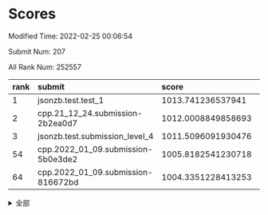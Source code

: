 # Scores

Modified Time: 2022-02-25 00:06:54

Submit Num: 207

All Rank Num: 252557

| rank |               submit               |       score        |       sigma        | pk_num |
| :--- | :--------------------------------- | :----------------- | :----------------- | :----- |
| 1    | jsonzb.test.test_1                 | 1013.741236537941  | 0.8136482492835522 | 4880   |
| 2    | cpp.21_12_24.submission-2b2ea0d7   | 1012.0008849858693 | 0.7992794702043653 | 4876   |
| 3    | jsonzb.test.submission_level_4     | 1011.5096091930476 | 0.7869659748255342 | 4880   |
| 54   | cpp.2022_01_09.submission-5b0e3de2 | 1005.8182541230718 | 0.7239621059715863 | 4886   |
| 64   | cpp.2022_01_09.submission-816672bd | 1004.3351228413253 | 0.7122300906551328 | 4880   |


<details>
<summary>全部</summary>

| rank |                 submit                 |       score        |       sigma        | pk_num |
| :--- | :------------------------------------- | :----------------- | :----------------- | :----- |
| 1    | jsonzb.test.test_1                     | 1013.741236537941  | 0.8136482492835522 | 4880   |
| 2    | cpp.21_12_24.submission-2b2ea0d7       | 1012.0008849858693 | 0.7992794702043653 | 4876   |
| 3    | jsonzb.test.submission_level_4         | 1011.5096091930476 | 0.7869659748255342 | 4880   |
| 4    | gobigger.level_3.submission_level_3_40 | 1011.4033473938175 | 0.7595726387441288 | 4882   |
| 5    | gobigger.level_3.submission_level_3_38 | 1011.1995506700933 | 0.76835899171735   | 4879   |
| 6    | gobigger.level_3.submission_level_3_34 | 1011.0542728271367 | 0.7746563739046605 | 4883   |
| 7    | gobigger.level_3.submission_level_3_15 | 1010.9747422923789 | 0.7754769834432866 | 4881   |
| 8    | gobigger.level_3.submission_level_3_0  | 1010.7988015193791 | 0.7480321192989502 | 4877   |
| 9    | gobigger.level_3.submission_level_3_30 | 1010.7906240609736 | 0.7432763785913779 | 4878   |
| 10   | gobigger.level_3.submission_level_3_27 | 1010.7178429284147 | 0.7542942995300337 | 4882   |
| 11   | gobigger.level_3.submission_level_3_36 | 1010.716275687436  | 0.7618950935329307 | 4874   |
| 12   | gobigger.level_3.submission_level_3_1  | 1010.6928232899925 | 0.7569160195274289 | 4880   |
| 13   | gobigger.level_3.submission_level_3_45 | 1010.549443135204  | 0.7680448423724239 | 4881   |
| 14   | gobigger.level_3.submission_level_3_33 | 1010.5105678406273 | 0.7621161928634596 | 4882   |
| 15   | gobigger.level_3.submission_level_3_2  | 1010.496681742752  | 0.7511687853206651 | 4875   |
| 16   | gobigger.level_3.submission_level_3_21 | 1010.4848721934155 | 0.7481978849573693 | 4881   |
| 17   | gobigger.level_3.submission_level_3_11 | 1010.4719123908365 | 0.780462947580266  | 4880   |
| 18   | gobigger.level_3.submission_level_3_24 | 1010.4169536930125 | 0.7453452222700298 | 4879   |
| 19   | gobigger.level_3.submission_level_3_25 | 1010.339905929763  | 0.7607607672041937 | 4881   |
| 20   | gobigger.level_3.submission_level_3_3  | 1010.3162395976723 | 0.7725925242565029 | 4879   |
| 21   | gobigger.level_3.submission_level_3_37 | 1010.2551895615917 | 0.7680450738483443 | 4879   |
| 22   | gobigger.level_3.submission_level_3_7  | 1010.162969063505  | 0.7477749154573483 | 4883   |
| 23   | gobigger.level_3.submission_level_3_20 | 1010.0574942983972 | 0.7452322626013984 | 4872   |
| 24   | gobigger.level_3.submission_level_3_35 | 1010.0320368312454 | 0.7770998702919215 | 4882   |
| 25   | gobigger.level_3.submission_level_3_41 | 1009.9988685778397 | 0.7662741623375816 | 4884   |
| 26   | gobigger.level_3.submission_level_3_46 | 1009.9052553214066 | 0.7542163701767542 | 4883   |
| 27   | gobigger.level_3.submission_level_3_10 | 1009.8863016054032 | 0.7683444822774302 | 4876   |
| 28   | gobigger.level_3.submission_level_3_47 | 1009.8709780577923 | 0.7532885519265621 | 4882   |
| 29   | gobigger.level_3.submission_level_3_42 | 1009.8381024851554 | 0.7504327961794958 | 4879   |
| 30   | gobigger.level_3.submission_level_3_43 | 1009.8151064390536 | 0.7608532398315566 | 4889   |
| 31   | gobigger.level_3.submission_level_3_4  | 1009.8073004403643 | 0.7665018454655123 | 4883   |
| 32   | gobigger.level_3.submission_level_3_19 | 1009.8070542493633 | 0.7570160061949233 | 4879   |
| 33   | gobigger.level_3.submission_level_3_28 | 1009.7148986798057 | 0.747734141581654  | 4884   |
| 34   | gobigger.level_3.submission_level_3_9  | 1009.599782823013  | 0.7520408594522718 | 4877   |
| 35   | gobigger.level_3.submission_level_3_17 | 1009.5948824950001 | 0.7573240048663251 | 4880   |
| 36   | gobigger.level_3.submission_level_3_6  | 1009.5628979901595 | 0.7507449949217085 | 4881   |
| 37   | gobigger.level_3.submission_level_3_29 | 1009.5173005958151 | 0.739365321801844  | 4881   |
| 38   | gobigger.level_3.submission_level_3_18 | 1009.4695780185924 | 0.7331492708858697 | 4876   |
| 39   | gobigger.level_3.submission_level_3_13 | 1009.4393297829762 | 0.7660245119748575 | 4881   |
| 40   | gobigger.level_3.submission_level_3_12 | 1009.3808560594372 | 0.7737867124384811 | 4874   |
| 41   | gobigger.level_3.submission_level_3_5  | 1009.2792764888964 | 0.7501528693015961 | 4882   |
| 42   | gobigger.level_3.submission_level_3_39 | 1009.2306502436023 | 0.7430817255462153 | 4884   |
| 43   | gobigger.level_3.submission_level_3_48 | 1009.1148159893146 | 0.7474178672758901 | 4884   |
| 44   | gobigger.level_3.submission_level_3_14 | 1009.0935574265707 | 0.7573137035378424 | 4885   |
| 45   | gobigger.level_3.submission_level_3_23 | 1009.0624536640235 | 0.7418623407093284 | 4880   |
| 46   | gobigger.level_3.submission_level_3_31 | 1008.9861352890998 | 0.7541857853383881 | 4880   |
| 47   | gobigger.level_3.submission_level_3_32 | 1008.8828031061394 | 0.7540893927186498 | 4880   |
| 48   | gobigger.level_3.submission_level_3_44 | 1008.8818567637542 | 0.7588061996039598 | 4880   |
| 49   | gobigger.level_3.submission_level_3_49 | 1008.7157909207868 | 0.7578607297948918 | 4880   |
| 50   | gobigger.level_3.submission_level_3_22 | 1008.666980069924  | 0.7423217090366955 | 4880   |
| 51   | gobigger.level_3.submission_level_3_16 | 1008.6062358597624 | 0.7543708739644263 | 4888   |
| 52   | gobigger.level_3.submission_level_3_26 | 1008.5063849067195 | 0.7567197221966417 | 4880   |
| 53   | gobigger.level_3.submission_level_3_8  | 1008.2926887627972 | 0.7379114525538485 | 4878   |
| 54   | cpp.2022_01_09.submission-5b0e3de2     | 1005.8182541230718 | 0.7239621059715863 | 4886   |
| 55   | gobigger.level_1.submission_level_1_31 | 1005.3039875137172 | 0.7060461402507839 | 4879   |
| 56   | gobigger.level_1.submission_level_1_34 | 1004.6738672558201 | 0.7103032284834315 | 4881   |
| 57   | gobigger.level_1.submission_level_1_45 | 1004.6071393091925 | 0.7156597510873838 | 4884   |
| 58   | gobigger.level_1.submission_level_1_29 | 1004.4765464612786 | 0.7163054442067733 | 4878   |
| 59   | gobigger.level_1.submission_level_1_0  | 1004.4636405642974 | 0.7121080640619155 | 4871   |
| 60   | gobigger.level_1.submission_level_1_16 | 1004.4420214921378 | 0.7223129998162313 | 4881   |
| 61   | gobigger.level_1.submission_level_1_9  | 1004.4370470755928 | 0.722385878633746  | 4882   |
| 62   | gobigger.level_1.submission_level_1_39 | 1004.4271276521627 | 0.7247113606846034 | 4888   |
| 63   | gobigger.level_1.submission_level_1_1  | 1004.3625688286753 | 0.717403203799547  | 4877   |
| 64   | cpp.2022_01_09.submission-816672bd     | 1004.3351228413253 | 0.7122300906551328 | 4880   |
| 65   | gobigger.level_1.submission_level_1_23 | 1003.9477504258738 | 0.7061570618087557 | 4883   |
| 66   | gobigger.level_1.submission_level_1_32 | 1003.8717662861734 | 0.7212962682301919 | 4882   |
| 67   | gobigger.level_1.submission_level_1_30 | 1003.8644895074232 | 0.7224024467086366 | 4880   |
| 68   | gobigger.level_1.submission_level_1_12 | 1003.8149526184441 | 0.7094652552966676 | 4876   |
| 69   | gobigger.level_1.submission_level_1_18 | 1003.7154169186666 | 0.7241477317308318 | 4879   |
| 70   | gobigger.level_1.submission_level_1_26 | 1003.6334705286281 | 0.7267770740424012 | 4881   |
| 71   | gobigger.level_1.submission_level_1_42 | 1003.540718422972  | 0.7103579727893288 | 4882   |
| 72   | gobigger.level_1.submission_level_1_11 | 1003.5361360345926 | 0.7178893733648323 | 4877   |
| 73   | gobigger.level_1.submission_level_1_7  | 1003.5270841486688 | 0.707933695512149  | 4882   |
| 74   | gobigger.level_1.submission_level_1_47 | 1003.5141405868642 | 0.7233428793450509 | 4879   |
| 75   | gobigger.level_1.submission_level_1_37 | 1003.487172641809  | 0.7183190205644046 | 4880   |
| 76   | gobigger.level_1.submission_level_1_46 | 1003.4688970859968 | 0.7134989798314101 | 4882   |
| 77   | gobigger.level_1.submission_level_1_10 | 1003.4273380747287 | 0.7176019658411971 | 4880   |
| 78   | gobigger.level_1.submission_level_1_21 | 1003.3450392643972 | 0.7109378672920823 | 4882   |
| 79   | gobigger.level_1.submission_level_1_3  | 1003.3267927600576 | 0.7113229047889424 | 4879   |
| 80   | gobigger.level_1.submission_level_1_24 | 1003.2812806105972 | 0.7142704264840609 | 4885   |
| 81   | gobigger.level_1.submission_level_1_6  | 1003.2775770623521 | 0.7175161797783517 | 4884   |
| 82   | gobigger.level_1.submission_level_1_14 | 1003.265618806292  | 0.7236510598184824 | 4884   |
| 83   | gobigger.level_1.submission_level_1_22 | 1003.2480906958831 | 0.7155484216119293 | 4882   |
| 84   | gobigger.level_1.submission_level_1_2  | 1003.2477628508526 | 0.7081023034020502 | 4890   |
| 85   | gobigger.level_1.submission_level_1_4  | 1003.244241694034  | 0.7238449095667076 | 4884   |
| 86   | gobigger.level_1.submission_level_1_36 | 1003.2350754506084 | 0.7191115810612944 | 4886   |
| 87   | gobigger.level_1.submission_level_1_25 | 1003.2172968613382 | 0.718893995740885  | 4879   |
| 88   | gobigger.level_1.submission_level_1_13 | 1003.166591192268  | 0.7166893884053614 | 4884   |
| 89   | gobigger.level_1.submission_level_1_33 | 1002.999384500583  | 0.7300361626633259 | 4881   |
| 90   | gobigger.level_1.submission_level_1_17 | 1002.9565566777875 | 0.7207079581362522 | 4887   |
| 91   | gobigger.level_1.submission_level_1_35 | 1002.9418094297162 | 0.7201981509686133 | 4881   |
| 92   | gobigger.level_1.submission_level_1_41 | 1002.898755624321  | 0.7125995815718197 | 4879   |
| 93   | gobigger.level_1.submission_level_1_5  | 1002.8811033159186 | 0.7108217828837124 | 4874   |
| 94   | gobigger.level_1.submission_level_1_15 | 1002.8546821233144 | 0.7045828935807638 | 4877   |
| 95   | gobigger.level_1.submission_level_1_20 | 1002.7991195519076 | 0.7050581375741748 | 4877   |
| 96   | gobigger.level_1.submission_level_1_48 | 1002.7391148207976 | 0.7041046269955432 | 4883   |
| 97   | gobigger.level_1.submission_level_1_8  | 1002.7148294494184 | 0.7146378351215377 | 4884   |
| 98   | gobigger.level_1.submission_level_1_27 | 1002.6724484225373 | 0.7106869997399725 | 4882   |
| 99   | gobigger.level_1.submission_level_1_38 | 1002.6600589097728 | 0.7089853030476021 | 4879   |
| 100  | gobigger.level_1.submission_level_1_19 | 1002.6279058407255 | 0.7115180430879624 | 4879   |
| 101  | gobigger.level_1.submission_level_1_28 | 1002.5506427069269 | 0.7112768908980905 | 4877   |
| 102  | gobigger.level_1.submission_level_1_44 | 1002.1391553727472 | 0.707079187752829  | 4877   |
| 103  | gobigger.level_1.submission_level_1_43 | 1002.1322625500801 | 0.7243612105898033 | 4877   |
| 104  | gobigger.level_1.submission_level_1_49 | 1002.0992140746438 | 0.7074748813947677 | 4879   |
| 105  | gobigger.level_1.submission_level_1_40 | 1002.0370283599178 | 0.7058518188361586 | 4880   |
| 106  | gobigger.random.submission_random_1    | 997.3285135394171  | 0.7079123098587068 | 4881   |
| 107  | gobigger.random.submission_random_32   | 997.3000016914953  | 0.7067748701450733 | 4882   |
| 108  | gobigger.random.submission_random_3    | 997.2948458141511  | 0.7104000531422656 | 4875   |
| 109  | gobigger.random.submission_random_41   | 997.0835018102091  | 0.71494555704935   | 4879   |
| 110  | gobigger.random.submission_random_47   | 997.0284496927461  | 0.7053374532074961 | 4885   |
| 111  | gobigger.random.submission_random_30   | 996.9868664575962  | 0.6930493809264315 | 4875   |
| 112  | gobigger.random.submission_random_21   | 996.6855224313672  | 0.6987646803758064 | 4880   |
| 113  | gobigger.random.submission_random_42   | 996.5698932203674  | 0.7162778686758515 | 4881   |
| 114  | gobigger.random.submission_random_2    | 996.5102918786241  | 0.7070883864752358 | 4874   |
| 115  | gobigger.random.submission_random_20   | 996.4393903137736  | 0.7152196139572417 | 4876   |
| 116  | gobigger.random.submission_random_15   | 996.417304059265   | 0.7073205153233556 | 4881   |
| 117  | gobigger.random.submission_random_26   | 996.3246873135121  | 0.7023329448954286 | 4883   |
| 118  | gobigger.random.submission_random_44   | 996.2940872447523  | 0.7190665885486841 | 4884   |
| 119  | gobigger.random.submission_random_25   | 996.2640793012009  | 0.696016280150902  | 4871   |
| 120  | gobigger.random.submission_random_6    | 996.2510065829075  | 0.7185478510456782 | 4876   |
| 121  | gobigger.random.submission_random_39   | 996.2447329542047  | 0.7167003689993873 | 4885   |
| 122  | gobigger.random.submission_random_29   | 996.1706512710504  | 0.7030692373351909 | 4877   |
| 123  | gobigger.random.submission_random_19   | 996.1616282022416  | 0.7127757994910574 | 4879   |
| 124  | gobigger.random.submission_random_7    | 996.1442179139495  | 0.7169599535390447 | 4877   |
| 125  | gobigger.random.submission_random_37   | 996.0153070665795  | 0.7028004828168227 | 4877   |
| 126  | gobigger.random.submission_random_49   | 995.9700031874071  | 0.7124207144076178 | 4877   |
| 127  | gobigger.random.submission_random_24   | 995.9262711502018  | 0.7155513060566964 | 4882   |
| 128  | gobigger.random.submission_random_34   | 995.9130934783035  | 0.7077902351096733 | 4882   |
| 129  | gobigger.random.submission_random_22   | 995.9029099878486  | 0.7126886386666181 | 4887   |
| 130  | gobigger.random.submission_random_4    | 995.892306037616   | 0.7187218828225093 | 4875   |
| 131  | gobigger.random.submission_random_43   | 995.8813591424888  | 0.7166017555004668 | 4883   |
| 132  | gobigger.random.submission_random_5    | 995.8671707857598  | 0.697100939057722  | 4877   |
| 133  | gobigger.random.submission_random_18   | 995.7914061893986  | 0.7018382594119145 | 4881   |
| 134  | gobigger.random.submission_random_35   | 995.7903018844094  | 0.7131088164309625 | 4882   |
| 135  | gobigger.random.submission_random_48   | 995.7813153880311  | 0.70488487218329   | 4880   |
| 136  | gobigger.random.submission_random_33   | 995.7646650060087  | 0.7189113880750981 | 4883   |
| 137  | gobigger.random.submission_random_36   | 995.7282129494682  | 0.7043556104455084 | 4878   |
| 138  | gobigger.random.submission_random_16   | 995.6998190925777  | 0.7124758514075277 | 4881   |
| 139  | gobigger.random.submission_random_28   | 995.6598841484677  | 0.7253241728849966 | 4879   |
| 140  | gobigger.random.submission_random_23   | 995.6575774811656  | 0.7265218673340971 | 4876   |
| 141  | gobigger.random.submission_random_13   | 995.6455051809289  | 0.7130350550406714 | 4882   |
| 142  | gobigger.random.submission_random_0    | 995.6357885387949  | 0.724367388500485  | 4875   |
| 143  | gobigger.random.submission_random_8    | 995.5953916157363  | 0.7179707726209067 | 4879   |
| 144  | gobigger.random.submission_random_12   | 995.5701383148338  | 0.7001064799296799 | 4883   |
| 145  | gobigger.random.submission_random_45   | 995.5390581911831  | 0.7214691817423935 | 4878   |
| 146  | gobigger.random.submission_random_9    | 995.4781632506279  | 0.6997828684381346 | 4882   |
| 147  | gobigger.random.submission_random_46   | 995.4198189143593  | 0.7000915454545558 | 4880   |
| 148  | gobigger.random.submission_random_14   | 995.3258748636321  | 0.7081036406643758 | 4881   |
| 149  | gobigger.random.submission_random_11   | 995.3178873768476  | 0.7110082243548163 | 4880   |
| 150  | gobigger.random.submission_random_38   | 995.3097476297419  | 0.7180611167819421 | 4880   |
| 151  | gobigger.random.submission_random_10   | 994.9632043750017  | 0.7243084340067562 | 4881   |
| 152  | gobigger.random.submission_random_17   | 994.9148015265077  | 0.7094813772363386 | 4883   |
| 153  | gobigger.random.submission_random_27   | 994.9098504098051  | 0.7300436732500062 | 4880   |
| 154  | gobigger.random.submission_random_31   | 994.5997031859608  | 0.7215659709722384 | 4880   |
| 155  | gobigger.random.submission_random_40   | 994.57283745516    | 0.7001965072834054 | 4880   |
| 156  | gobigger.level_2.submission_level_2_1  | 993.9775769077892  | 0.7238857933078519 | 4884   |
| 157  | gobigger.level_2.submission_level_2_40 | 993.5865043339396  | 0.7372623947158251 | 4882   |
| 158  | gobigger.level_2.submission_level_2_22 | 993.5419852469117  | 0.736015460254328  | 4882   |
| 159  | gobigger.level_2.submission_level_2_20 | 993.485090741385   | 0.7261394134910845 | 4881   |
| 160  | gobigger.level_2.submission_level_2_3  | 993.4009313807127  | 0.7555434151066241 | 4879   |
| 161  | gobigger.level_2.submission_level_2_48 | 993.3144209193603  | 0.7391369081661842 | 4881   |
| 162  | gobigger.level_2.submission_level_2_7  | 993.2854422998893  | 0.7437649210656961 | 4880   |
| 163  | gobigger.level_2.submission_level_2_37 | 993.1939156185013  | 0.7390322850823254 | 4880   |
| 164  | gobigger.level_2.submission_level_2_5  | 993.1690376322164  | 0.7237982743823644 | 4884   |
| 165  | gobigger.level_2.submission_level_2_16 | 993.1230576670083  | 0.7414301235577435 | 4883   |
| 166  | gobigger.level_2.submission_level_2_49 | 993.0931535497836  | 0.7338506663850551 | 4883   |
| 167  | gobigger.level_2.submission_level_2_4  | 993.0626965656776  | 0.7256422543626039 | 4880   |
| 168  | gobigger.level_2.submission_level_2_27 | 993.0467240964998  | 0.7394104039609096 | 4882   |
| 169  | gobigger.level_2.submission_level_2_0  | 993.04157256216    | 0.7282672422629364 | 4879   |
| 170  | gobigger.level_2.submission_level_2_18 | 993.0399977555824  | 0.7404584532105937 | 4884   |
| 171  | gobigger.level_2.submission_level_2_2  | 992.9715798014623  | 0.7293302100047955 | 4882   |
| 172  | gobigger.level_2.submission_level_2_44 | 992.8917031346133  | 0.7408234995116091 | 4873   |
| 173  | gobigger.level_2.submission_level_2_24 | 992.8111376382384  | 0.7389746888930703 | 4881   |
| 174  | gobigger.level_2.submission_level_2_46 | 992.791381723001   | 0.7403976900042315 | 4880   |
| 175  | gobigger.level_2.submission_level_2_12 | 992.7762467787446  | 0.7431093347421323 | 4881   |
| 176  | gobigger.level_2.submission_level_2_6  | 992.6769569525504  | 0.7372985859042326 | 4875   |
| 177  | gobigger.level_2.submission_level_2_45 | 992.6015024184568  | 0.7597425603495604 | 4882   |
| 178  | gobigger.level_2.submission_level_2_36 | 992.3716324790867  | 0.7269493111072322 | 4882   |
| 179  | gobigger.level_2.submission_level_2_43 | 992.1455145620484  | 0.7350491070172868 | 4872   |
| 180  | gobigger.level_2.submission_level_2_31 | 992.1349207522906  | 0.7447693880725389 | 4881   |
| 181  | gobigger.level_2.submission_level_2_35 | 992.0832380823523  | 0.7687203623849747 | 4879   |
| 182  | gobigger.level_2.submission_level_2_10 | 992.0450487680598  | 0.7367769041109835 | 4881   |
| 183  | gobigger.level_2.submission_level_2_38 | 991.9512313621296  | 0.7298863823438153 | 4881   |
| 184  | gobigger.level_2.submission_level_2_9  | 991.8544468080742  | 0.7528016262217293 | 4877   |
| 185  | gobigger.level_2.submission_level_2_21 | 991.6683473528876  | 0.7359132623917372 | 4880   |
| 186  | gobigger.level_2.submission_level_2_25 | 991.6541417339498  | 0.7455848053452032 | 4883   |
| 187  | gobigger.level_2.submission_level_2_28 | 991.6288299746714  | 0.7576685017355882 | 4878   |
| 188  | gobigger.level_2.submission_level_2_19 | 991.46695768678    | 0.7547720571720823 | 4885   |
| 189  | gobigger.level_2.submission_level_2_32 | 991.3596596851042  | 0.7553585177950206 | 4880   |
| 190  | gobigger.level_2.submission_level_2_47 | 991.3318036213489  | 0.7514297597664897 | 4883   |
| 191  | gobigger.level_2.submission_level_2_39 | 991.3291262262691  | 0.74957495225609   | 4883   |
| 192  | gobigger.level_2.submission_level_2_34 | 991.3058563277375  | 0.7490583714322369 | 4881   |
| 193  | gobigger.level_2.submission_level_2_41 | 991.2305944326633  | 0.7472120068638403 | 4886   |
| 194  | gobigger.level_2.submission_level_2_8  | 991.1577160302879  | 0.759654966723108  | 4878   |
| 195  | gobigger.level_2.submission_level_2_29 | 991.1514557928919  | 0.743323228922309  | 4882   |
| 196  | gobigger.level_2.submission_level_2_23 | 991.111199442917   | 0.7694882280301301 | 4882   |
| 197  | gobigger.level_2.submission_level_2_15 | 990.994850746898   | 0.7532754211473749 | 4883   |
| 198  | gobigger.level_2.submission_level_2_14 | 990.9243213863169  | 0.7476361477465933 | 4882   |
| 199  | gobigger.level_2.submission_level_2_30 | 990.8182055173165  | 0.7617036752441555 | 4882   |
| 200  | gobigger.level_2.submission_level_2_42 | 990.8016441279881  | 0.7538363640425614 | 4878   |
| 201  | gobigger.level_2.submission_level_2_17 | 990.6978875095583  | 0.7684714646219819 | 4878   |
| 202  | gobigger.level_2.submission_level_2_11 | 990.4455216320953  | 0.7706183941725774 | 4882   |
| 203  | gobigger.level_2.submission_level_2_33 | 990.3506614118031  | 0.7690002229079086 | 4877   |
| 204  | gobigger.level_2.submission_level_2_13 | 990.3199797747849  | 0.7804627522735376 | 4877   |
| 205  | gobigger.level_2.submission_level_2_26 | 989.8515960201217  | 0.7923579391355378 | 4877   |
| 206  | gobigger.none.submission_none_1        | 977.132599718766   | 1.409065428917038  | 4880   |
| 207  | gobigger.none.submission_none_0        | 975.7217400933865  | 1.50684643830757   | 4880   |

</details>